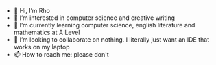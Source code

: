 - 👋 Hi, I’m Rho
- 👀 I’m interested in computer science and creative writing
- 🌱 I’m currently learning computer science, english literature and mathematics at A Level
- 💞️ I’m looking to collaborate on nothing. I literally just want an IDE that works on my laptop
- 📫 How to reach me: please don't

<!---
MyriadOfSilveredStars/MyriadOfSilveredStars is a ✨ special ✨ repository because its `README.md` (this file) appears on your GitHub profile.
You can click the Preview link to take a look at your changes.
--->
